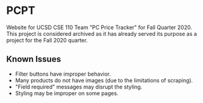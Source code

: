 # PCPT
Website for UCSD CSE 110 Team "PC Price Tracker" for Fall Quarter 2020. This project is considered archived as it has already served its purpose as a project for the Fall 2020 quarter.

## Known Issues
- Filter buttons have improper behavior.
- Many products do not have images (due to the limitations of scraping).
- "Field required" messages may disrupt the styling.
- Styling may be improper on some pages.